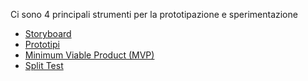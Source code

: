 Ci sono 4 principali strumenti per la prototipazione e sperimentazione
- [Storyboard](gip/storyboard.md)
- [Prototipi](gip/prototipi.md)
- [Minimum Viable Product (MVP)](gip/mvp.md)
- [Split Test](gip/split%20test.md)